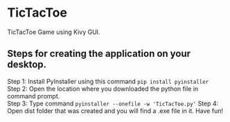 # TicTacToe
TicTacToe Game using Kivy GUI.

## Steps for creating the application on your desktop.
Step 1: Install PyInstaller using this command ```pip install pyinstaller```<br>
Step 2: Open the location where you downloaded the python file in command prompt.<br>
Step 3: Type command ```pyinstaller --onefile -w 'TicTacToe.py'```
Step 4: Open dist folder that was created and you will find a .exe file in it. Have fun! 

